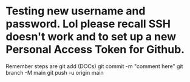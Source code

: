 # Testing new username and password. Lol please recall SSH doesn't work and to set up a new Personal Access Token for Github.

Remember steps are
git add (DOCs)
git commit -m "comment here"
git branch -M main
git push -u origin main